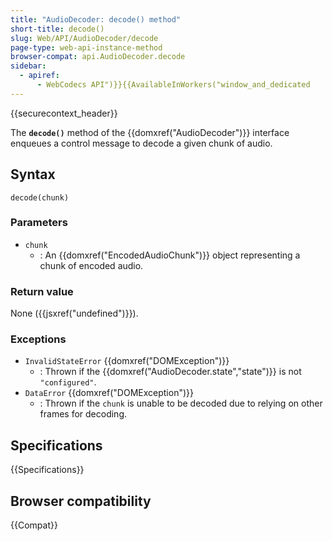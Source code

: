 ```yaml
---
title: "AudioDecoder: decode() method"
short-title: decode()
slug: Web/API/AudioDecoder/decode
page-type: web-api-instance-method
browser-compat: api.AudioDecoder.decode
sidebar:
  - apiref:
      - WebCodecs API")}}{{AvailableInWorkers("window_and_dedicated
---
```


{{securecontext_header}}

The **`decode()`** method of the {{domxref("AudioDecoder")}} interface enqueues a control message to decode a given chunk of audio.

## Syntax

```js-nolint
decode(chunk)
```

### Parameters

- `chunk`
  - : An {{domxref("EncodedAudioChunk")}} object representing a chunk of encoded audio.

### Return value

None ({{jsxref("undefined")}}).

### Exceptions

- `InvalidStateError` {{domxref("DOMException")}}
  - : Thrown if the {{domxref("AudioDecoder.state","state")}} is not `"configured"`.
- `DataError` {{domxref("DOMException")}}
  - : Thrown if the `chunk` is unable to be decoded due to relying on other frames for decoding.

## Specifications

{{Specifications}}

## Browser compatibility

{{Compat}}
